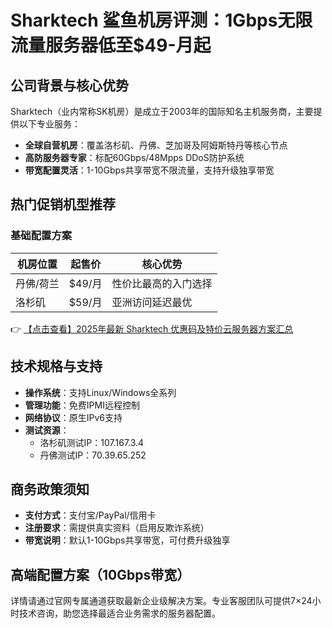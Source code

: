 # Sharktech 鲨鱼机房评测：1Gbps无限流量服务器低至$49-月起

## 公司背景与核心优势
Sharktech（业内常称SK机房）是成立于2003年的国际知名主机服务商，主要提供以下专业服务：
- **全球自营机房**：覆盖洛杉矶、丹佛、芝加哥及阿姆斯特丹等核心节点
- **高防服务器专家**：标配60Gbps/48Mpps DDoS防护系统
- **带宽配置灵活**：1-10Gbps共享带宽不限流量，支持升级独享带宽

## 热门促销机型推荐
### 基础配置方案
| 机房位置   | 起售价 | 核心优势               |
|------------|--------|------------------------|
| 丹佛/荷兰  | $49/月 | 性价比最高的入门选择   |
| 洛杉矶     | $59/月 | 亚洲访问延迟最优       |

👉 [【点击查看】2025年最新 Sharktech 优惠码及特价云服务器方案汇总](https://bit.ly/Sharktech)

## 技术规格与支持
- **操作系统**：支持Linux/Windows全系列
- **管理功能**：免费IPMI远程控制
- **网络协议**：原生IPv6支持
- **测试资源**：
  - 洛杉矶测试IP：107.167.3.4
  - 丹佛测试IP：70.39.65.252

## 商务政策须知
- **支付方式**：支付宝/PayPal/信用卡
- **注册要求**：需提供真实资料（启用反欺诈系统）
- **带宽说明**：默认1-10Gbps共享带宽，可付费升级独享

## 高端配置方案（10Gbps带宽）
详情请通过官网专属通道获取最新企业级解决方案。专业客服团队可提供7×24小时技术咨询，助您选择最适合业务需求的服务器配置。